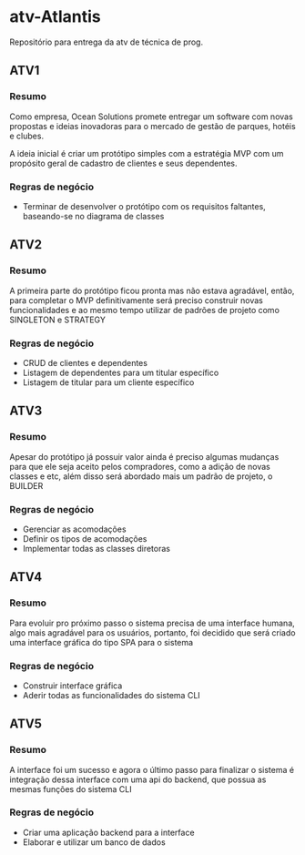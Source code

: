 # atv-Atlantis
Repositório para entrega da atv de técnica de prog.

## ATV1

### Resumo
Como empresa, Ocean Solutions promete entregar um software com novas propostas e ideias inovadoras para o mercado de gestão de parques, hotéis e clubes.

A ideia inicial é criar um protótipo simples com a estratégia MVP com um propósito geral de cadastro de clientes e seus dependentes.

### Regras de negócio
* Terminar de desenvolver o protótipo com os requisitos faltantes, baseando-se no diagrama de classes

## ATV2

### Resumo
A primeira parte do protótipo ficou pronta mas não estava agradável, então, para completar o MVP definitivamente será preciso construir novas funcionalidades e ao mesmo tempo utilizar de padrões de projeto como SINGLETON e STRATEGY

### Regras de negócio
* CRUD de clientes e dependentes
* Listagem de dependentes para um titular específico
* Listagem de titular para um cliente específico

## ATV3

### Resumo
Apesar do protótipo já possuir valor ainda é preciso algumas mudanças para que ele seja aceito pelos compradores, como a adição
de novas classes e etc, além disso será abordado mais um padrão de projeto, o BUILDER

### Regras de negócio
* Gerenciar as acomodações
* Definir os tipos de acomodações
* Implementar todas as classes diretoras

## ATV4

### Resumo
Para evoluir pro próximo passo o sistema precisa de uma interface humana, algo mais agradável para os usuários, portanto, foi 
decidido que será criado uma interface gráfica do tipo SPA para o sistema

### Regras de negócio
* Construir interface gráfica 
* Aderir todas as funcionalidades do sistema CLI

## ATV5 

### Resumo
A interface foi um sucesso e agora o último passo para finalizar o sistema é integração dessa interface com uma api do backend,
que possua as mesmas funções do sistema CLI

### Regras de negócio
* Criar uma aplicação backend para a interface
* Elaborar e utilizar um banco de dados

